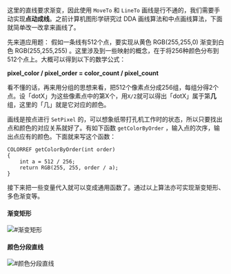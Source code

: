 这里的直线要求渐变，因此使用 `MoveTo` 和 `LineTo` 画线是行不通的，我们需要手动实现**点动成线**。之前计算机图形学研究过 DDA 画线算法和中点画线算法，下面就简单改一改拿来画线了。

<!-- more -->

先来道应用题：
假如一条线有512个点，要实现从黄色 RGB(255,255,0) 渐变到白色 RGB(255,255,255) 。这里涉及到一些映射的概念，在于将256种颜色分布到512个点上。大概可以得到以下的数学公式：

**pixel_color / pixel_order = color_count / pixel_count**

看不懂的话，再来用分组的思想来看，把512个像素点分成256组，每组分得2个点。设「dotX」为这些像素点中的第X个，用`X/2`就可以得出「dotX」属于第**几**组，这里的「几」就是它对应的颜色。

画线是按点进行 `SetPixel` 的，可以想象纸带打孔机工作时的状态，所以只要找出点和颜色的对应关系就好了。有如下函数 `getColorByOrder` ，输入点的次序，输出点应有的颜色。下面就来写这个函数：

```clike
COLORREF getColorByOrder(int order) 
{
    int a = 512 / 256;
    return RGB(255, 255, order / a);
}
```

接下来把一些变量代入就可以变成通用函数了。通过以上算法亦可实现渐变矩形、多色渐变等。

#### 渐变矩形
![#渐变矩形](https://i.loli.net/2018/04/11/5acd905c661b5.png)

#### 颜色分段直线
![#颜色分段直线](https://i.loli.net/2018/04/11/5acd905c679c2.png)
